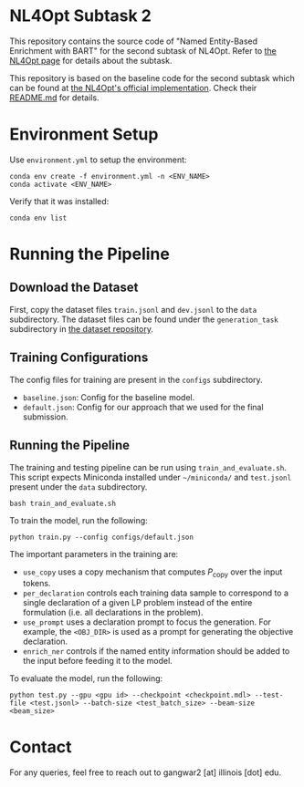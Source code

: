 # NL4Opt Subtask 2
This repository contains the source code of "Named Entity-Based Enrichment with BART" for the second subtask of NL4Opt. Refer to [the NL4Opt page](https://nl4opt.github.io/) for details about the subtask.

This repository is based on the baseline code for the second subtask which can be found at [the NL4Opt's official implementation](https://github.com/nl4opt/nl4opt-subtask2-baseline). Check their [README.md](https://github.com/nl4opt/nl4opt-subtask2-baseline/blob/main/README.md) for details.
# Environment Setup
Use `environment.yml` to setup the environment:

```
conda env create -f environment.yml -n <ENV_NAME>
conda activate <ENV_NAME>
```

Verify that it was installed:
```
conda env list
```

# Running the Pipeline
## Download the Dataset
First, copy the dataset files `train.jsonl` and `dev.jsonl` to the `data` subdirectory. The dataset files can be found under the `generation_task` subdirectory in [the dataset repository](https://github.com/nl4opt/nl4opt-competition).

## Training Configurations
The config files for training are present in the `configs` subdirectory.
- `baseline.json`: Config for the baseline model.
- `default.json`: Config for our approach that we used for the final submission.

## Running the Pipeline
The training and testing pipeline can be run using `train_and_evaluate.sh`. This script expects Miniconda installed under `~/miniconda/` and `test.jsonl` present under the `data` subdirectory.
```
bash train_and_evaluate.sh
```

To train the model, run the following:
```
python train.py --config configs/default.json
```
The important parameters in the training are:
- `use_copy` uses a copy mechanism that computes $P_\text{copy}$ over the input tokens.
- `per_declaration` controls each training data sample to correspond to a single declaration of a given LP problem instead of the entire formulation (i.e. all declarations in the problem).
- `use_prompt` uses a declaration prompt to focus the generation. For example, the `<OBJ_DIR>` is used as a prompt for generating the objective declaration.
- `enrich_ner` controls if the named entity information should be added to the input before feeding it to the model.

To evaluate the model, run the following:
```
python test.py --gpu <gpu id> --checkpoint <checkpoint.mdl> --test-file <test.jsonl> --batch-size <test_batch_size> --beam-size <beam_size>
```

# Contact
For any queries, feel free to reach out to gangwar2 [at] illinois [dot] edu.